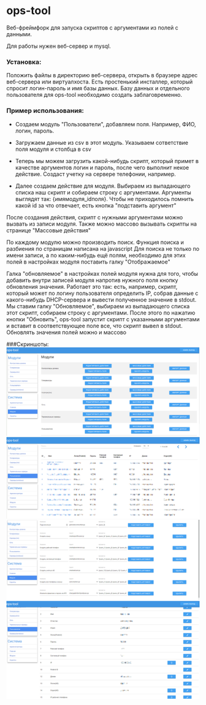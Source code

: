 # ops-tool
Веб-фреймфорк для запуска скриптов с аргументами из полей с данными.

Для работы нужен веб-сервер и mysql.

### Установка:
Положить файлы в директорию веб-сервера, открыть в браузере адрес веб-сервера или виртуалхоста.
Есть простенький инсталлер, который спросит логин-пароль и имя базы данных.
Базу данных и отдельного пользователя для ops-tool необходимо создать заблаговременно.


### Пример использования:
+ Создаем модуль "Пользователи", добавляем поля. Например, ФИО, логин, пароль.

+ Загружаем данные из csv в этот модуль. Указываем сответствие поля модуля и столбца в csv
+ Теперь мы можем загрузить какой-нибудь скрипт, который примет в качестве аргументов логин и пароль, после чего выполнит некое действие. Создаст учетку на сервере телефонии, например.
+ Далее создаем действие для модуля. Выбираем из выпадающего списка наш скрипт и собираем строку с аргументами.
Аргументы выглядят так: {имямодуля_idполя}. Чтобы не приходилось помнить какой id за что отвечает, есть кнопка "подставить аргумент"

После создания действия, скрипт с нужными аргументами можно вызвать из записи модуля.
Также можно массово вызывать скрипты на странице "Массовые действия"

По каждому модулю можно производить поиск. 
Функция поиска и разбиения по страницам написана на javascript
Для поиска не только по имени записи, а по каким-нибудь ещё полям, необходимо для этих полей в настройках модуля поставить галку "Отображаемое"

Галка "обновляемое" в настройках полей модуля нужна для того, чтобы добавить внутри записей модуля напротив нужного поля кнопку обновления значения. Работает это так: есть, например, скрипт, который может по логину пользователя определить IP, собрав данные с какого-нибудь DHCP-сервера и вывести полученное значение в stdout. Мы ставим галку "Обновляемое", выбираем из выпадающего списка этот скрипт, собираем строку с аргументами. После этого по нажатию кнопки "Обновить", ops-tool запустит скрипт с указанными аргументами и вставит в соответствующее поле все, что скрипт вывел в stdout. Обновлять значения полей можно и массово

###Скриншоты:
![alt text](https://github.com/xoma9/ops-tool/blob/master/screenshots/screenshot.png)
![alt text](https://github.com/xoma9/ops-tool/blob/master/screenshots/screenshot_2.png)
![alt text](https://github.com/xoma9/ops-tool/blob/master/screenshots/screenshot_3.png)
![alt text](https://github.com/xoma9/ops-tool/blob/master/screenshots/screenshot_4.png)